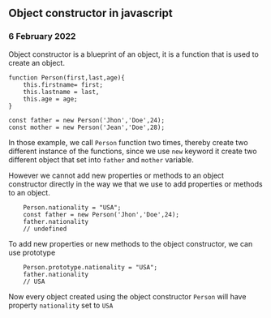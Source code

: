 ## Object constructor in javascript

### 6 February 2022

Object constructor is a blueprint of an object, it is a function that is used to create an object.

```
function Person(first,last,age){
    this.firstname= first;
    this.lastname = last,
    this.age = age;
}

const father = new Person('Jhon','Doe',24);
const mother = new Person('Jean','Doe',28);

```

In those example, we call `Person` function two times, thereby create two different instance of the functions, since we use `new` keyword
it create two different object that set into `father` and `mother` variable.

However we cannot add new properties or methods to an object constructor directly in the way we that we use to add properties or methods to an object.

```
    Person.nationality = "USA";
    const father = new Person('Jhon','Doe',24);
    father.nationality
    // undefined
```

To add new properties or new methods to the object constructor, we can use prototype

```
    Person.prototype.nationality = "USA";
    father.nationality
    // USA
```

Now every object created using the object constructor `Person` will have property `nationality` set to `USA`
